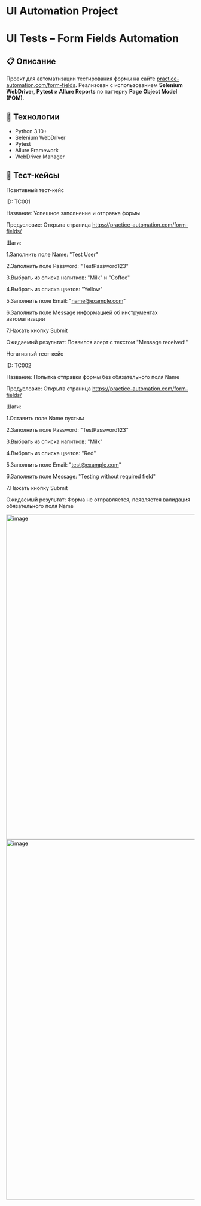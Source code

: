 # UI Automation Project

# UI Tests – Form Fields Automation

## 📋 Описание
Проект для автоматизации тестирования формы на сайте [practice-automation.com/form-fields](https://practice-automation.com/form-fields/).
Реализован с использованием **Selenium WebDriver**, **Pytest** и **Allure Reports** по паттерну **Page Object Model (POM)**.

## 🚀 Технологии
- Python 3.10+
- Selenium WebDriver
- Pytest
- Allure Framework
- WebDriver Manager

## 🧩 Тест-кейсы

Позитивный тест-кейс

ID: TC001

Название: Успешное заполнение и отправка формы

Предусловие: Открыта страница https://practice-automation.com/form-fields/

Шаги:

1.Заполнить поле Name: "Test User"

2.Заполнить поле Password: "TestPassword123"

3.Выбрать из списка напитков: "Milk" и "Coffee"

4.Выбрать из списка цветов: "Yellow"

5.Заполнить поле Email: "name@example.com"

6.Заполнить поле Message информацией об инструментах автоматизации

7.Нажать кнопку Submit

Ожидаемый результат: Появился алерт с текстом "Message received!"

Негативный тест-кейс

ID: TC002

Название: Попытка отправки формы без обязательного поля Name

Предусловие: Открыта страница https://practice-automation.com/form-fields/

Шаги:


1.Оставить поле Name пустым

2.Заполнить поле Password: "TestPassword123"

3.Выбрать из списка напитков: "Milk"

4.Выбрать из списка цветов: "Red"

5.Заполнить поле Email: "test@example.com"

6.Заполнить поле Message: "Testing without required field"

7.Нажать кнопку Submit

Ожидаемый результат: Форма не отправляется, появляется валидация обязательного поля Name

<img width="1914" height="867" alt="image" src="https://github.com/user-attachments/assets/3f030450-5408-4c4d-b504-14a0e589700d" />

<img width="1919" height="962" alt="image" src="https://github.com/user-attachments/assets/5d5bc833-ec02-4149-a304-92e8f76546d4" />


